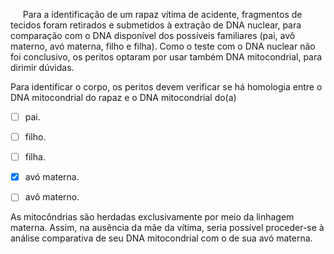 

     Para a identificação de um rapaz vítima de acidente, fragmentos de tecidos foram retirados e submetidos à extração de DNA nuclear, para comparação com o DNA disponível dos possíveis familiares (pai, avô materno, avó materna, filho e filha). Como o teste com o DNA nuclear não foi conclusivo, os peritos optaram por usar também DNA mitocondrial, para dirimir dúvidas.

Para identificar o corpo, os peritos devem verificar se há homologia entre o DNA mitocondrial do rapaz e o DNA mitocondrial do(a)



- [ ] pai.
- [ ] filho.
- [ ] filha.
- [x] avó materna.
- [ ] avô materno.


As mitocôndrias são herdadas exclusivamente por meio da linhagem materna. Assim, na ausência da mãe da vítima, seria possível proceder-se à análise comparativa de seu DNA mitocondrial com o de sua avó materna.
